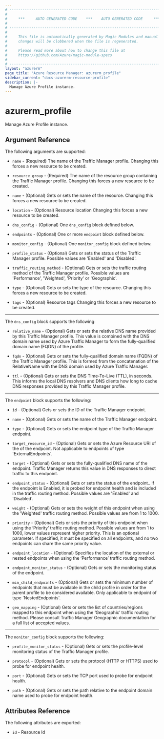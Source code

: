 ```yaml
---
# ----------------------------------------------------------------------------
#
#     ***     AUTO GENERATED CODE    ***    AUTO GENERATED CODE     ***
#
# ----------------------------------------------------------------------------
#
#     This file is automatically generated by Magic Modules and manual
#     changes will be clobbered when the file is regenerated.
#
#     Please read more about how to change this file at
#     https://github.com/Azure/magic-module-specs
#
# ----------------------------------------------------------------------------
layout: "azurerm"
page_title: "Azure Resource Manager: azurerm_profile"
sidebar_current: "docs-azurerm-resource-profile"
description: |-
  Manage Azure Profile instance.
---
```


# azurerm_profile

Manage Azure Profile instance.


## Argument Reference

The following arguments are supported:

* `name` - (Required) The name of the Traffic Manager profile. Changing this forces a new resource to be created.

* `resource_group` - (Required) The name of the resource group containing the Traffic Manager profile. Changing this forces a new resource to be created.

* `name` - (Optional) Gets or sets the name of the resource. Changing this forces a new resource to be created.

* `location` - (Optional) Resource location Changing this forces a new resource to be created.

* `dns_config` - (Optional) One `dns_config` block defined below.

* `endpoints` - (Optional) One or more `endpoint` block defined below.

* `monitor_config` - (Optional) One `monitor_config` block defined below.

* `profile_status` - (Optional) Gets or sets the status of the Traffic Manager profile.  Possible values are 'Enabled' and 'Disabled'.

* `traffic_routing_method` - (Optional) Gets or sets the traffic routing method of the Traffic Manager profile.  Possible values are 'Performance', 'Weighted', 'Priority' or 'Geographic'.

* `type` - (Optional) Gets or sets the type of the resource. Changing this forces a new resource to be created.

* `tags` - (Optional) Resource tags Changing this forces a new resource to be created.

---

The `dns_config` block supports the following:

* `relative_name` - (Optional) Gets or sets the relative DNS name provided by this Traffic Manager profile.  This value is combined with the DNS domain name used by Azure Traffic Manager to form the fully-qualified domain name (FQDN) of the profile.

* `fqdn` - (Optional) Gets or sets the fully-qualified domain name (FQDN) of the Traffic Manager profile.  This is formed from the concatenation of the RelativeName with the DNS domain used by Azure Traffic Manager.

* `ttl` - (Optional) Gets or sets the DNS Time-To-Live (TTL), in seconds.  This informs the local DNS resolvers and DNS clients how long to cache DNS responses provided by this Traffic Manager profile.

---

The `endpoint` block supports the following:

* `id` - (Optional) Gets or sets the ID of the Traffic Manager endpoint.

* `name` - (Optional) Gets or sets the name of the Traffic Manager endpoint.

* `type` - (Optional) Gets or sets the endpoint type of the Traffic Manager endpoint.

* `target_resource_id` - (Optional) Gets or sets the Azure Resource URI of the of the endpoint.  Not applicable to endpoints of type 'ExternalEndpoints'.

* `target` - (Optional) Gets or sets the fully-qualified DNS name of the endpoint.  Traffic Manager returns this value in DNS responses to direct traffic to this endpoint.

* `endpoint_status` - (Optional) Gets or sets the status of the endpoint..  If the endpoint is Enabled, it is probed for endpoint health and is included in the traffic routing method.  Possible values are 'Enabled' and 'Disabled'.

* `weight` - (Optional) Gets or sets the weight of this endpoint when using the 'Weighted' traffic routing method. Possible values are from 1 to 1000.

* `priority` - (Optional) Gets or sets the priority of this endpoint when using the ‘Priority’ traffic routing method. Possible values are from 1 to 1000, lower values represent higher priority. This is an optional parameter.  If specified, it must be specified on all endpoints, and no two endpoints can share the same priority value.

* `endpoint_location` - (Optional) Specifies the location of the external or nested endpoints when using the ‘Performance’ traffic routing method.

* `endpoint_monitor_status` - (Optional) Gets or sets the monitoring status of the endpoint.

* `min_child_endpoints` - (Optional) Gets or sets the minimum number of endpoints that must be available in the child profile in order for the parent profile to be considered available. Only applicable to endpoint of type 'NestedEndpoints'.

* `geo_mapping` - (Optional) Gets or sets the list of countries/regions mapped to this endpoint when using the ‘Geographic’ traffic routing method. Please consult Traffic Manager Geographic documentation for a full list of accepted values.

---

The `monitor_config` block supports the following:

* `profile_monitor_status` - (Optional) Gets or sets the profile-level monitoring status of the Traffic Manager profile.

* `protocol` - (Optional) Gets or sets the protocol (HTTP or HTTPS) used to probe for endpoint health.

* `port` - (Optional) Gets or sets the TCP port used to probe for endpoint health.

* `path` - (Optional) Gets or sets the path relative to the endpoint domain name used to probe for endpoint health.

## Attributes Reference

The following attributes are exported:

* `id` - Resource Id
